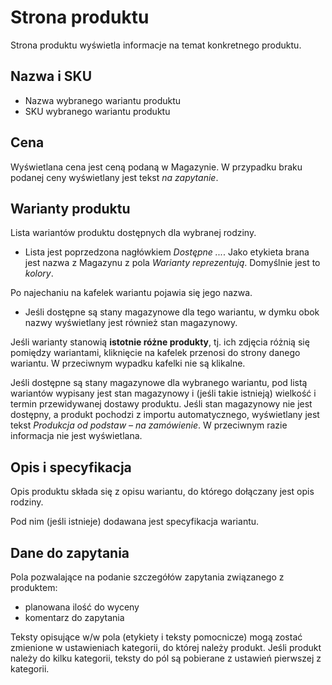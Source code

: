 # Strona produktu

Strona produktu wyświetla informacje na temat konkretnego produktu.

## Nazwa i SKU

- Nazwa wybranego wariantu produktu
- SKU wybranego wariantu produktu

## Cena

Wyświetlana cena jest ceną podaną w Magazynie.
W przypadku braku podanej ceny wyświetlany jest tekst _na zapytanie_.

## Warianty produktu

Lista wariantów produktu dostępnych dla wybranej rodziny.
- Lista jest poprzedzona nagłówkiem _Dostępne ..._. Jako etykieta brana jest nazwa z Magazynu z pola _Warianty reprezentują_. Domyślnie jest to _kolory_.

Po najechaniu na kafelek wariantu pojawia się jego nazwa.
- Jeśli dostępne są stany magazynowe dla tego wariantu, w dymku obok nazwy wyświetlany jest również stan magazynowy.

Jeśli warianty stanowią **istotnie różne produkty**, tj. ich zdjęcia różnią się pomiędzy wariantami, kliknięcie na kafelek przenosi do strony danego wariantu.
W przeciwnym wypadku kafelki nie są klikalne.

Jeśli dostępne są stany magazynowe dla wybranego wariantu, pod listą wariantów wypisany jest stan magazynowy i (jeśli takie istnieją) wielkość i termin przewidywanej dostawy produktu.
Jeśli stan magazynowy nie jest dostępny, a produkt pochodzi z importu automatycznego, wyświetlany jest tekst _Produkcja od podstaw – na zamówienie_.
W przeciwnym razie informacja nie jest wyświetlana.

## Opis i specyfikacja

Opis produktu składa się z opisu wariantu, do którego dołączany jest opis rodziny.

Pod nim (jeśli istnieje) dodawana jest specyfikacja wariantu.

## Dane do zapytania

Pola pozwalające na podanie szczegółów zapytania związanego z produktem:
- planowana ilość do wyceny
- komentarz do zapytania

Teksty opisujące w/w pola (etykiety i teksty pomocnicze) mogą zostać zmienione w ustawieniach kategorii, do której należy produkt.
Jeśli produkt należy do kilku kategorii, teksty do pól są pobierane z ustawień pierwszej z kategorii.
